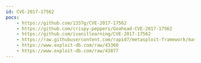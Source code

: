 ```yaml
---
id: CVE-2017-17562
pocs:
    - https://github.com/1337g/CVE-2017-17562
    - https://github.com/crispy-peppers/Goahead-CVE-2017-17562
    - https://github.com/ivanitlearning/CVE-2017-17562
    - https://raw.githubusercontent.com/rapid7/metasploit-framework/master/modules/exploits/linux/http/goahead_ldpreload.rb
    - https://www.exploit-db.com/raw/43360
    - https://www.exploit-db.com/raw/43877
---
```

